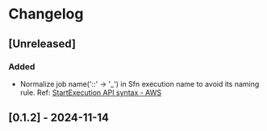 # Changelog

## [Unreleased]

### Added

- Normalize job name('::' -> '_') in Sfn execution name to avoid its naming rule. Ref: [StartExecution API syntax - AWS](https://docs.aws.amazon.com/step-functions/latest/apireference/API_StartExecution.html#API_StartExecution_RequestSyntax)

## [0.1.2] - 2024-11-14

